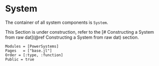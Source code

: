 # System

The container of all system components is `System`.

This Section is under construction, refer to the [# Constructing a System from raw dat](@ref Constructing a System from raw dat) section.

```@autodocs
Modules = [PowerSystems]
Pages   = ["base.jl"]
Order = [:type, :function]
Public = true
```
